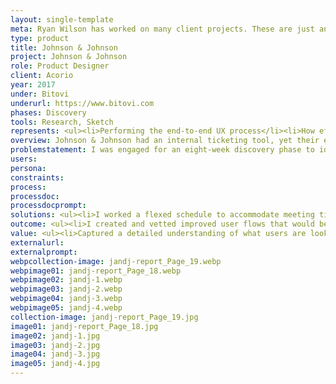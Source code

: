 ```yaml
---
layout: single-template
meta: Ryan Wilson has worked on many client projects. These are just an example of some of the excellent product design work that he could do on your project.
type: product
title: Johnson & Johnson
project: Johnson & Johnson
role: Product Designer
client: Acorio
year: 2017
under: Bitovi
underurl: https://www.bitovi.com
phases: Discovery
tools: Research, Sketch
represents: <ul><li>Performing the end-to-end UX process</li><li>How efficiently I work</li><li>How I collaborate with stakeholders and teams</li><li>My focus on creating user-centered products</li><li>User testing internationally, across time zones</li><li>Prototyping in InVision</li><li>Creating, scheduling, running, and analyzing user tests</li></ul>
overview: Johnson & Johnson had an internal ticketing tool, yet their employees were calling customer support for help with issues that the automated ticking tool could support at a high rate. The client wanted to decrease the number of calls into the support line and increase usage of the automated ticketing app.
problemstatement: I was engaged for an eight-week discovery phase to identify the requirements for refining an internal ticketing tool. I began by performing at two different sets of user interviews and user observations both onsite at a J&J facility in New Jersey, as well as remote interviews and observations with international J&J employees.</br></br>It was my intended goal to make recommendations to streamline the ticketing process, however, I found that many employees were not aware of the availability of the product, or had a negative relationship with the ticketing application. </br></br> One of the difficulties I encountered on this project was that the team I was working with did not fully realize the UX process and saw my role as recommending visual UI improvements and redesigning the product page by page.
users:
persona:
constraints:
process:
processdoc:
processdocprompt:
solutions: <ul><li>I worked a flexed schedule to accommodate meeting times with international testers</li><li>I worked with translators provided by J&J to assist during user testing to help when translation was needed</li><li>I advocated for the UX process, gave demonstrations in team meetings to support my methodology, and hosted UX training sessions to support changing minds</li><li>I compromised in my UX process, making sure to provide high-fidelity visual representations to satisfy the stakeholder while still doing the right thing for the UX process in the background</li></ul>
outcome: <ul><li>I created and vetted improved user flows that would be more user-friendly, would direct users to use the self-service documentation, and empower users to find solutions before contacting the support team</li><li>I created and tested an updated wireframe prototype concept</li><li>I performed heuristics reviews and UX design reviews of the product</li><li>I provided high-fidelity mockups for screens that needed improvement based on patterning and similar components identified in reviews</li></ul>
value: <ul><li>Captured a detailed understanding of what users are looking for in a ticketing system</li> <li>Increased awareness of self-support</li> <li>Recommended a streamlined user flow to reduce time to report an issue</li> <li>Recommended uniform design patterns to increase usability of UI</li> </ul>
externalurl:
externalprompt:
webpcollection-image: jandj-report_Page_19.webp
webpimage01: jandj-report_Page_18.webp
webpimage02: jandj-1.webp
webpimage03: jandj-2.webp
webpimage04: jandj-3.webp
webpimage05: jandj-4.webp
collection-image: jandj-report_Page_19.jpg
image01: jandj-report_Page_18.jpg
image02: jandj-1.jpg
image03: jandj-2.jpg
image04: jandj-3.jpg
image05: jandj-4.jpg
---
```

